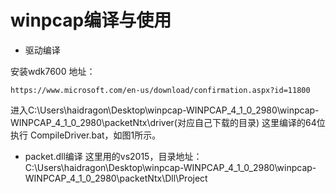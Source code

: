 #  winpcap编译与使用
* 驱动编译

安装wdk7600
地址：
```
https://www.microsoft.com/en-us/download/confirmation.aspx?id=11800
```
进入C:\Users\haidragon\Desktop\winpcap-WINPCAP_4_1_0_2980\winpcap-WINPCAP_4_1_0_2980\packetNtx\driver(对应自己下载的目录)
这里编译的64位 执行 CompileDriver.bat，如图1所示。
* packet.dll编译
这里用的vs2015，目录地址：
C:\Users\haidragon\Desktop\winpcap-WINPCAP_4_1_0_2980\winpcap-WINPCAP_4_1_0_2980\packetNtx\Dll\Project


